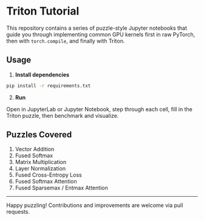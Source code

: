 # Triton Tutorial

This repository contains a series of puzzle-style Jupyter notebooks that guide you through implementing common GPU kernels first in raw PyTorch, then with `torch.compile`, and finally with Triton. 


## Usage

1. **Install dependencies**  

```bash
pip install -r requirements.txt
```

2. **Run**

Open in JupyterLab or Jupyter Notebook, step through each cell, fill in the Triton puzzle, then benchmark and visualize.


## Puzzles Covered

1. Vector Addition
2. Fused Softmax
3. Matrix Multiplication
4. Layer Normalization
5. Fused Cross-Entropy Loss
6. Fused Softmax Attention
7. Fused Sparsemax / Entmax Attention

---

Happy puzzling! Contributions and improvements are welcome via pull requests.
